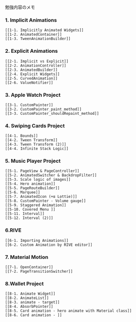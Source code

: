 勉強内容のメモ

### 1. Implicit Animations
	[[1-1. Implicitly Animated Widgets]]
	[[1-2. AnimatedContainer]]
	[[1-3. TweenAnimationBuilder]]

### 2. Explicit Animations
	[[2-1. Implicit vs Explicit]]
	[[2-2. AnimationController]]
	[[2-3. AnimatedBuilder]]
	[[2-4. Explicit Widgets]]
	[[2-5. CurvedAnimation]]
	[[2-6. ValueNotifier]]

### 3. Apple Watch Project
	[[3-1. CustomPainter]]
	[[3-2. CustomPainter_paint_method]]
	[[3-3. CustomPainter_shouldRepaint_method]]

### 4. Swiping Cards Project
	[[4-1. Bounds]]
	[[4-2. Tween Transform]]
	[[4-3. Tween Transform (2)]]
	[[4-4. Infinite Stack Logic]]

### 5. Music Player Project
	[[5-1. PageView & PageController]]
	[[5-2. AnimatedSwitcher & BackdropFilter]]
	[[5-3. Scale logic of images]]
	[[5-4. Hero animation]]
	[[5-5. PageRouteBuilder]]
	[[5-6. Marquee]]
	[[5-7. AnimatedIcon (+α Lottie)]]
	[[5-8. CustomPainter - Volume gauge]]
	[[5-9. Staggered Animation]]
	[[5-10. Covered Menu ]]
	[[5-11. Interval]]
	[[5-12. Interval (2)]]

### 6.RIVE
	[[6-1. Importing Animations]]
	[[6-2. Custom Animation by RIVE editor]]

### 7. Material Motion
	[[7-1. OpenContainer]]
	[[7-2. PageTransitionSwitcher]]

### 8.Wallet Project
	[[8-1. Animate Widget]]
	[[8-2. AnimateList]]
	[[8-3. animate - target]]
	[[8-4. AbsorbPointer]]
	[[8-5. Card animation - hero animate with Material class]]
	[[8-6. Card animation - ]]